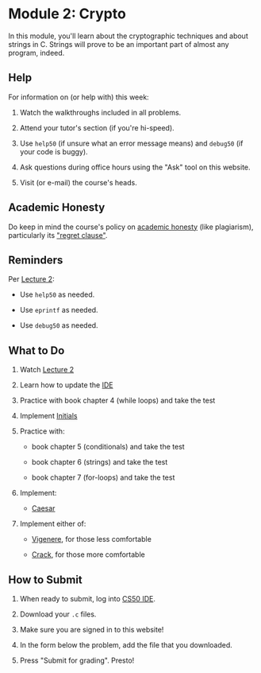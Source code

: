 # Module 2: Crypto

In this module, you'll learn about the cryptographic techniques and about strings in C. Strings will prove to be an important part of almost any program, indeed.

## Help

For information on (or help with) this week:

1. Watch the walkthroughs included in all problems.

2. Attend your tutor's section (if you're hi-speed).

3. Use `help50` (if unsure what an error message means) and `debug50` (if your code is buggy).

4. Ask questions during office hours using the "Ask" tool on this website.

5. Visit (or e-mail) the course's heads.

## Academic Honesty

Do keep in mind the course's policy on [academic honesty](/syllabus#academic_honesty) (like plagiarism), particularly its ["regret clause"](/syllabus#regret).

## Reminders

Per [Lecture 2](/lectures/lecture-2):

* Use `help50` as needed.

* Use `eprintf` as needed.

* Use `debug50` as needed.

## What to Do

1. Watch [Lecture 2](/lectures/lecture-2)

2. Learn how to update the [IDE](/training/updating)

3. Practice with book chapter 4 (while loops) and take the test

5. Implement [Initials](/problems/initials)

6. Practice with:

    - book chapter 5 (conditionals) and take the test

    - book chapter 6 (strings) and take the test

    - book chapter 7 (for-loops) and take the test

7. Implement:

    - [Caesar](/problems/caesar)

8. Implement either of:

    - [Vigenere](/problems/vigenere), for those less comfortable

    - [Crack](/problems/crack), for those more comfortable

## How to Submit

1. When ready to submit, log into [CS50 IDE](https://cs50.io/).

2. Download your `.c` files.

3. Make sure you are signed in to this website!

4. In the form below the problem, add the file that you downloaded.

5. Press "Submit for grading". Presto!

